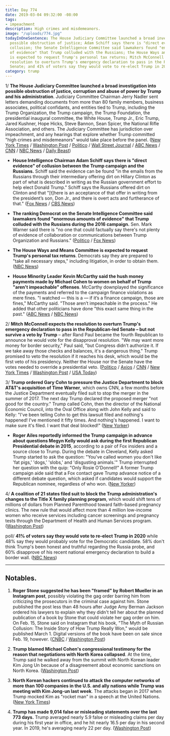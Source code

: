 ```yaml
---
title: Day 774
date: 2019-03-04 09:32:00 -08:00
tags:
- impeachment
description: High crimes and misdemeanors.
image: "/uploads/774.jpg"
todayInOneSentence: The House Judiciary Committee launched a broad investigation into
  possible obstruction of justice; Adam Schiff says there is "direct evidence" of
  collusion; the Senate Intelligence Committee said lawmakers found "enormous amounts
  of evidence" that Trump colluded with the Russians; the House Ways and Means Committee
  is expected to request Trump's personal tax returns; Mitch McConnell expects the
  resolution to overturn Trump's emergency declaration to pass in the Republican-led
  Senate; and 41% of voters say they would vote to re-elect Trump in 2020.
category: trump
---
```


1/ **The House Judiciary Committee launched a broad investigation into possible obstruction of justice, corruption and abuse of power by Trump and his administration**. Judiciary Committee Chairman Jerry Nadler sent letters demanding documents from more than 80 family members, business associates, political confidants, and entities tied to Trump, including the Trump Organization, the Trump campaign, the Trump Foundation, the presidential inaugural committee, the White House, Trump Jr., Eric Trump, Jared Kushner, Hope Hicks, Steve Bannon, Sean Spicer, the National Rifle Association, and others. The Judiciary Committee has jurisdiction over impeachment, and any hearings that explore whether Trump committed "high crimes and misdemeanors" would take place before the panel. ([New York Times](https://www.nytimes.com/2019/03/04/us/politics/trump-obstruction.html) / [Washington Post](https://www.washingtonpost.com/powerpost/house-democrats-demand-documents-from-more-than-80-people-and-institutions-affiliated-with-trump/2019/03/04/51c249ec-3e87-11e9-922c-64d6b7840b82_story.html) / [Politico](https://www.politico.com/story/2019/03/04/nadler-trump-investigation-1201488) / [Wall Street Journal](https://www.wsj.com/articles/house-judiciary-committee-to-seek-documents-from-trumps-sons-longtime-financial-chief-11551634807) / [ABC News](https://abcnews.go.com/Politics/house-democrats-launch-wide-ranging-obstruction-justice-probe/story?id=61457750) / [CNN](https://www.cnn.com/2019/03/04/politics/congress-investigates-obstruction-justice-jerry-nadler/index.html) / [NBC News](https://www.nbcnews.com/politics/congress/house-judiciary-committee-launches-investigation-potential-trump-abuses-n978966) / [Daily Beast](https://www.thedailybeast.com/house-judiciary-committee-demands-documents-from-nearly-everyone-in-trumpworld))

* **House Intelligence Chairman Adam Schiff says there is "direct evidence" of collusion between the Trump campaign and the Russians.** Schiff said the evidence can be found "in the emails from the Russians through their intermediary offering dirt on Hillary Clinton as part of what is described in writing as the Russian government effort to help elect Donald Trump." Schiff says the Russians offered dirt on Clinton and that "\[t\]here is an acceptance of that offer in writing from the president’s son, Don Jr., and there is overt acts and furtherance of that." ([Fox News](https://www.foxnews.com/politics/schiff-says-there-is-direct-evidence-of-collusion-between-trump-campaign-and-russia) / [CBS News](https://www.cbsnews.com/video/rep-adam-schiff-says-plenty-of-evidence-of-russia-collusion/))

* **The ranking Democrat on the Senate Intelligence Committee said lawmakers found "enormous amounts of evidence" that Trump colluded with the Russians during the 2016 campaign.** Sen. Mark Warner said there is "no one that could factually say there's not plenty of evidence of collaboration or communications between Trump Organization and Russians." ([Politico](https://www.politico.com/story/2019/03/03/mark-warner-trump-russia-collusion-1200571) / [Fox News](https://www.foxnews.com/politics/mark-warner-says-theres-enormous-evidence-of-russia-trump-collusion))

* **The House Ways and Means Committee is expected to request Trump's personal tax returns**. Democrats say they are prepared to "take all necessary steps," including litigation, in order to obtain them. ([NBC News](https://www.nbcnews.com/politics/congress/house-democrats-prepare-effort-request-trump-tax-returns-n978246))

* **House Minority Leader Kevin McCarthy said the hush money payments made by Michael Cohen to women on behalf of Trump "aren't impeachable" offenses**. McCarthy downplayed the significance of the payments and referred to the campaign finance violations as mere fines. "I watched — this is a — if it’s a finance campaign, those are fines," McCarthy said. "Those aren’t impeachable in the process." He added that other politicians have done "this exact same thing in the past." ([ABC News](https://abcnews.go.com/Politics/show-president-impeached-house-minority-leader-kevin-mccarthy/story?id=61430844) / [NBC News](https://www.nbcnews.com/politics/congress/mccarthy-says-hush-payments-aren-t-impeachable-offenses-n978661))

2/ **Mitch McConnell expects the resolution to overturn Trump's emergency declaration to pass in the Republican-led Senate – but not survive a veto by Trump** – after Rand Paul became the fourth Republican to announce he would vote for the disapproval resolution. "We may want more money for border security," Paul said, "but Congress didn't authorize it. If we take away those checks and balances, it's a dangerous thing." Trump promised to veto the resolution if it reaches his desk, which would be the first veto of his presidency. Neither the House nor the Senate have the votes needed to override a presidential veto. ([Politico](https://www.politico.com/story/2019/03/03/rand-paul-trump-national-emergency-1200372) / [Axios](https://www.axios.com/rand-paul-supports-resolution-block-trumps-emergency-declaration-3ddfdfbf-e11c-4362-b897-3191c8d3e148.html) / [CNN](https://www.cnn.com/2019/03/03/politics/rand-paul-trump-national-emergency-declaration/index.html) / [New York Times](https://www.nytimes.com/2019/03/03/us/politics/national-emergency-vote-republicans-rand-paul.html) / [Washington Post](https://www.washingtonpost.com/powerpost/mcconnell-measure-to-block-trumps-national-emergency-has-enough-votes-to-pass-senate/2019/03/04/f61a1a3c-3e9c-11e9-922c-64d6b7840b82_story.html) / [USA Today](https://www.usatoday.com/story/news/politics/2019/03/04/mitch-mcconnell-says-senate-vote-against-trump-national-emergency/3057715002/))

3/ **Trump ordered Gary Cohn to pressure the Justice Department to block AT&T's acquisition of Time Warner**, which owns CNN, a few months before the Justice Department eventually filed suit to stop the merger in the summer of 2017. The next day Trump declared the proposed merger "not good for the country." Trump called Cohn, then the director of the National Economic Council, into the Oval Office along with John Kelly and said to Kelly: "I've been telling Cohn to get this lawsuit filed and nothing's happened! I've mentioned it fifty times. And nothing's happened. I want to make sure it's filed. I want that deal blocked!" ([New Yorker](https://www.newyorker.com/magazine/2019/03/11/the-making-of-the-fox-news-white-house))

* **Roger Ailes reportedly informed the Trump campaign in advance about questions Megyn Kelly would ask during the first Republican Presidential debate in 2015**, according to a pair of Fox insiders and a source close to Trump. During the debate in Cleveland, Kelly asked Trump started to ask the question: "You've called women you don't like 'fat pigs,' 'dogs,' 'slobs,' and 'disgusting animals.'" Trump interrupted her question with the quip: "Only Rosie O'Donnell!" A former Trump campaign aide said that a Fox contact gave Trump advance notice of a different debate question, which asked if candidates would support the Republican nominee, regardless of who won. ([New Yorker](https://www.newyorker.com/magazine/2019/03/11/the-making-of-the-fox-news-white-house))

4/ **A coalition of 21 states filed suit to block the Trump administration's changes to the Title X family planning program**, which would shift tens of millions of dollars from Planned Parenthood toward faith-based pregnancy clinics. The new rule that would affect more than 4 million low-income women who receive services including cancer screenings and pregnancy tests through the Department of Health and Human Services program. ([Washington Post](https://www.washingtonpost.com/health/2019/03/04/california-files-suit-block-trump-administrations-abortion-gag-rule-family-planning-program/))

poll/ **41% of voters say they would vote to re-elect Trump in 2020** while 48% say they would probably vote for the Democratic candidate. 58% don't think Trump's been honest and truthful regarding the Russia probe, and 60% disapprove of his recent national emergency declaration to build a border wall. ([NBC News](https://www.nbcnews.com/politics/meet-the-press/nbc-news-wsj-poll-2020-race-will-be-uphill-trump-n978331))

---

## Notables.

1. **Roger Stone suggested he has been "framed" by Robert Mueller in an Instagram post**, possibly violating the gag order barring him from criticizing the prosecutors in the criminal case against him. Stone published the post less than 48 hours after Judge Amy Berman Jackson ordered his lawyers to explain why they didn't tell her about the planned publication of a book by Stone that could violate her gag order on him. On Feb. 15, Stone said on Instagram that his book, "The Myth of Russian Collusion: The Inside Story of How Trump Really Won," would be published March 1. Digital versions of the book have been on sale since Feb. 19, however. ([CNBC](https://www.cnbc.com/2019/03/03/roger-stone-suggests-robert-mueller-framed-him-despite-gag-order.html) / [Washington Post](https://www.washingtonpost.com/local/legal-issues/roger-stone-attorneys-set-to-answer-to-us-judge-monday-for-new-book-amid-gag-order/2019/03/03/ce7b00f6-3dcd-11e9-a0d3-1210e58a94cf_story.html))

2. **Trump blamed Michael Cohen's congressional testimony for the reason that negotiations with North Korea collapsed**. At the time, Trump said he walked away from the summit with North Korean leader Kim Jong Un because of a disagreement about economic sanctions on North Korea. ([Washington Post](https://www.washingtonpost.com/politics/trump-blames-cohen-testimony-for-failed-deal-with-north-korea/2019/03/03/4d11c082-3e26-11e9-a44b-42f4df262a4c_story.html))

3. **North Korean hackers continued to attack the computer networks of more than 100 companies in the U.S. and ally nations while Trump was meeting with Kim Jong-un last week**. The attacks began in 2017 when Trump mocked Kim as "rocket man" in a speech at the United Nations. ([New York Times](https://www.nytimes.com/2019/03/03/technology/north-korea-hackers-trump.html))

4. **Trump has made 9,014 false or misleading statements over the last 773 days.** Trump averaged nearly 5.9 false or misleading claims per day during his first year in office, and he hit nearly 16.5 per day in his second year. In 2019, he's averaging nearly 22 per day. ([Washington Post](http://www.washingtonpost.com/politics/2019/03/04/president-trump-has-made-false-or-misleading-claims-over-days/))